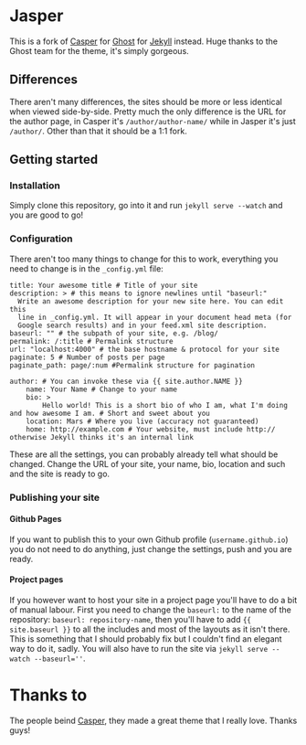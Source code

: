 # Jasper

This is a fork of [Casper](caspertheme) for [Ghost](tryghost) for [Jekyll](jekyllrb) instead. Huge thanks to the Ghost team for the theme, it's simply gorgeous.

## Differences
There aren't many differences, the sites should be more or less identical when viewed side-by-side. Pretty much the only difference is the URL for the author page, in Casper it's ```/author/author-name/``` while in Jasper it's just ```/author/```. Other than that it should be a 1:1 fork.

## Getting started
### Installation
Simply clone this repository, go into it and run ```jekyll serve --watch``` and you are good to go!

### Configuration
There aren't too many things to change for this to work, everything you need to change is in the ```_config.yml``` file:

```# Site settings
title: Your awesome title # Title of your site
description: > # this means to ignore newlines until "baseurl:"
  Write an awesome description for your new site here. You can edit this
  line in _config.yml. It will appear in your document head meta (for
  Google search results) and in your feed.xml site description.
baseurl: "" # the subpath of your site, e.g. /blog/
permalink: /:title # Permalink structure
url: "localhost:4000" # the base hostname & protocol for your site
paginate: 5 # Number of posts per page
paginate_path: page/:num #Permalink structure for pagination

author: # You can invoke these via {{ site.author.NAME }} 
    name: Your Name # Change to your name
    bio: >
        Hello world! This is a short bio of who I am, what I'm doing and how awesome I am. # Short and sweet about you
    location: Mars # Where you live (accuracy not guaranteed)
    home: http://example.com # Your website, must include http:// otherwise Jekyll thinks it's an internal link
```

These are all the settings, you can probably already tell what should be changed. Change the URL of your site, your name, bio, location and such and the site is ready to go.

### Publishing your site
#### Github Pages
If you want to publish this to your own Github profile (```username.github.io```) you do not need to do anything, just change the settings, push and you are ready.

#### Project pages
If you however want to host your site in a project page you'll have to do a bit of manual labour. First you need to change the ```baseurl:``` to the name of the repository: ```baseurl: repository-name```, then you'll have to add ```{{ site.baseurl }}``` to all the includes and most of the layouts as it isn't there. This is something that I should probably fix but I couldn't find an elegant way to do it, sadly. You will also have to run the site via ```jekyll serve --watch --baseurl=''```.

# Thanks to
The people beind [Casper](caspertheme), they made a great theme that I really love. Thanks guys!

[caspertheme]: https://github.com/TryGhost/Casper
[tryghost]: https://github.com/TryGhost/Ghost
[jekyll]: http://jekyllrb.com/
